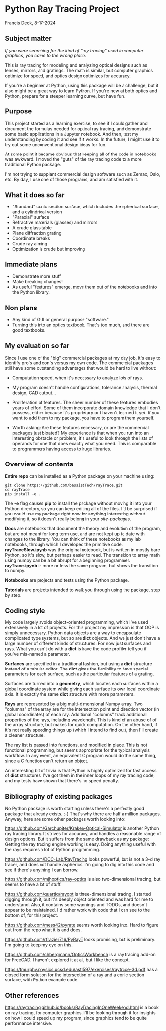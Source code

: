 # Python Ray Tracing Project

Francis Deck, 8-17-2024

## Subject matter

*If you were searching for the kind of "ray tracing" used in computer graphics, you came to the wrong place*.

This is ray tracing for modeling and analyzing optical designs such as lenses, mirrors, and gratings. The math is similar, but computer graphics optimize for speed, and optics design optimizes for accuracy.

If you're a beginner at Python, using this package will be a challenge, but it also might be a great way to learn Python. If you're new at both optics and Python, prepare for a steeper learning curve, but have fun.

## Purpose

This project started as a learning exercise, to see if I could gather and document the formulas needed for optical ray tracing, and demonstrate some basic applications in a Jupyter notebook. And then, test my understanding by coding it and see if it works. In the future, I might use it to try out some unconventional design ideas for fun.

At some point it became obvious that keeping all of the code in notebooks was awkward. I moved the "guts" of the ray tracing code to a more traditional Python package.

I'm not trying to supplant commercial design software such as Zemax, Oslo, etc. By day, I use one of those programs, and am satisfied with it.

## What it does so far

* "Standard" conic section surface, which includes the spherical surface, and a cylindrical version
* "Paraxial" surface
* Refractive materials (glasses) and mirrors
* A crude glass table
* Plane diffraction grating
* Coordinate breaks
* Crude ray aiming
* Optimization is crude but improving

## Immediate plans

* Demonstrate more stuff
* Make breaking changes!
* As useful "features" emerge, move them out of the notebooks and into the Python library.

## Non plans

* Any kind of GUI or general purpose "software."
* Turning this into an optics textbook. That's too much, and there are good textbooks.

## My evaluation so far

Since I use one of the "big" commercial packages at my day job, it's easy to identify pro's and con's versus my own code. The commercial packages still have some outstanding advantages that would be hard to live without:

* Computation speed, when it's necessary to analyze lots of rays.

* My program doesn't handle configurations, tolerance analysis, thermal design, CAD output...

* Proliferation of features. The sheer number of these features embodies years of effort. Some of them incorporate domain knowledge that I don't possess, either because it's proprietary or I haven't learned it yet. If you want to add them to my package, you have to program them yourself.

* Worth asking: Are these features necessary, or are the commercial packages just bloated? My experience is that when you run into an interesting obstacle or problem, it's useful to look through the lists of operands for one that does exactly what you need. This is comparable to programmers having access to huge libraries.

## Overview of contents

**Entire repo** can be installed as a Python package on your machine using:

	git clone https://github.com/bassistTech/rayTrace.git
	cd rayTrace
	pip install -e .

The **-e** flag causes **pip** to install the package without moving it into your Python directory, so you can keep editing all of the files. I'd be surprised if you could use my package right now for anything interesting without modifying it, so it doesn't really belong in your *site-packages*.

**Docs** are notebooks that document the theory and evolution of the program, but are not meant for long term use, and are not kept up to date with changes to the library. You can think of these notebooks as my lab notebooks, through which I developed the primitive code. **rayTraceSlow.ipynb** was the original notebook, but is written in mostly bare Python, so it's slow, but perhaps easier to read. The transition to array math using numpy can be a bit abrupt for a beginning programmer. **rayTrace.ipynb** is more or less the same program, but shows the transition to numpy.

**Notebooks** are projects and tests using the Python package.

**Tutorials** are projects intended to walk you through using the package, step by step.

## Coding style

My code largely avoids object-oriented programming, which I've used extensively in a lot of projects. For this project my impression is that OOP is simply unnecessary. Python data objects are a way to encapsulate complicated type systems, but so are **dict** objects. And we just don't have a large number of different kinds of structures: For now just surfaces and rays. What you can't do with a **dict** is have the code profiler tell you if you've mis-named a parameter.

**Surfaces** are specified in a traditional fashion, but using a **dict** structure instead of a tabular editor. The **dict** gives the flexibility to have special parameters for each surface, such as the particular features of a grating.

Surfaces are turned into a **geometry**, which locates each surfaces within a global coordinate system while giving each surface its own local coordinate axis. It is exactly the same **dict** structure with more parameters.

**Rays** are represented by a big multi-dimensional Numpy array. Two "columns" of the array are for the intersection point and direction vector (in global coordinates) of each ray. Additional "columns" track additional properties of the rays, including wavelength. This is kind of an abuse of of the array structure, but makes for quick computation. On the other hand, if it's not really speeding things up (which I intend to find out), then I'll create a cleaner structure.

The ray list is passed into functions, and modified in place. This is not functional programming, but seems appropriate for the typical analysis workflow. In any event, an equivalent C program would do the same thing, since a C function can't return an object.

An interesting bit of trivia is that Python is highly optimized for fast access of **dict** structures. I've got them in the inner loops of my ray tracing code, and my tests have shown that there's no speed penalty.

## Bibliography of existing packages

No Python package is worth starting unless there's a perfectly good package that already exists. ;-) That's why there are half a million packages. Anyway, here are some other packages worth looking into:

https://github.com/Garchupiter/Kraken-Optical-Simulator is another Python ray tracing library. It strives for accuracy, and handles a reasonable range of design options. But it suffers from the same drawback as my package: Getting the ray tracing engine working is easy. Doing anything useful with the rays requires a lot of Python programming.

https://github.com/DCC-Lab/RayTracing looks powerful, but is not a 3-d ray tracer, and does not handle aspherics. I'm going to dig into this code and see if there's anything I can borrow.

https://github.com/mjhoptics/ray-optics is also two-dimensional tracing, but seems to have a lot of stuff.

https://github.com/quartiq/rayopt is three-dimensional tracing. I started digging through it, but it's deeply object oriented and was hard for me to understand. Also, it contains some warnings and TODOs, and doesn't appear to be maintained. I'd rather work with code that I can see to the bottom of, for this project.

https://github.com/mess42/pyrate seems worth looking into. Hard to figure out from the repo what it is and does.

https://github.com/rfrazier716/PyRayT looks promising, but is preliminary. I'm going to keep my eye on this.

https://github.com/chbergmann/OpticsWorkbench is a ray tracing add-on for FreeCAD. I haven't explored it at all, but I like the concept.

https://tmurphy.physics.ucsd.edu/astr597/exercises/raytrace-3d.pdf has a closed form solution for the intersection of a ray and a conic section surface, with Python example code.

## Other references

https://raytracing.github.io/books/RayTracingInOneWeekend.html is a book on ray tracing, for computer graphics. I'll be looking through it for insights on how I could speed up my program, since graphics tend to be quite performance intensive.